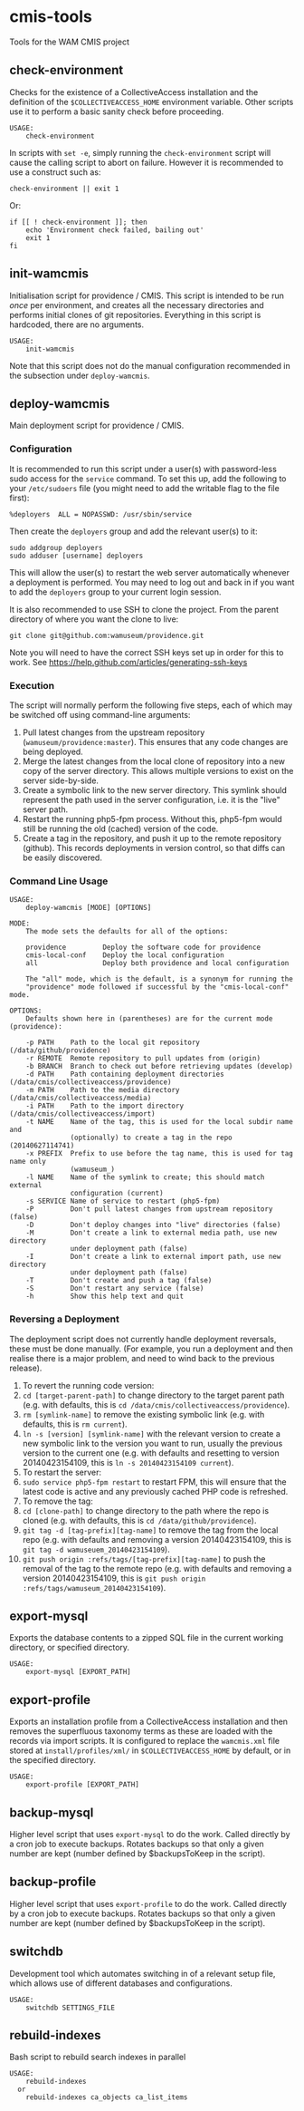 # cmis-tools

Tools for the WAM CMIS project

## check-environment

Checks for the existence of a CollectiveAccess installation and the definition of the `$COLLECTIVEACCESS_HOME` environment variable.
Other scripts use it to perform a basic sanity check before proceeding.

    USAGE:
        check-environment

In scripts with `set -e`, simply running the `check-environment` script will cause the calling script to abort on failure.
However it is recommended to use a construct such as:

    check-environment || exit 1

Or:

    if [[ ! check-environment ]]; then
        echo 'Environment check failed, bailing out'
        exit 1
    fi

## init-wamcmis

Initialisation script for providence / CMIS.
This script is intended to be run _once_ per environment, and creates all the necessary directories and performs initial clones of git repositories.
Everything in this script is hardcoded, there are no arguments.

    USAGE:
        init-wamcmis

Note that this script does not do the manual configuration recommended in the subsection under `deploy-wamcmis`.

## deploy-wamcmis

Main deployment script for providence / CMIS.

### Configuration

It is recommended to run this script under a user(s) with password-less sudo access for the `service` command.
To set this up, add the following to your `/etc/sudoers` file (you might need to add the writable flag to the file first):

    %deployers	ALL = NOPASSWD: /usr/sbin/service

Then create the `deployers` group and add the relevant user(s) to it:

    sudo addgroup deployers
    sudo adduser [username] deployers

This will allow the user(s) to restart the web server automatically whenever a deployment is performed.
You may need to log out and back in if you want to add the `deployers` group to your current login session.

It is also recommended to use SSH to clone the project.  From the parent directory of where you want the clone to live:

    git clone git@github.com:wamuseum/providence.git

Note you will need to have the correct SSH keys set up in order for this to work.  See https://help.github.com/articles/generating-ssh-keys

### Execution

The script will normally perform the following five steps, each of which may be switched off using command-line arguments:

1. Pull latest changes from the upstream repository (`wamuseum/providence:master`).
   This ensures that any code changes are being deployed.
2. Merge the latest changes from the local clone of repository into a new copy of the server directory.
   This allows multiple versions to exist on the server side-by-side.
3. Create a symbolic link to the new server directory.
   This symlink should represent the path used in the server configuration, i.e. it is the "live" server path.
4. Restart the running php5-fpm process.
   Without this, php5-fpm would still be running the old (cached) version of the code.
5. Create a tag in the repository, and push it up to the remote repository (github).
   This records deployments in version control, so that diffs can be easily discovered.

### Command Line Usage

    USAGE:
        deploy-wamcmis [MODE] [OPTIONS]

    MODE:
        The mode sets the defaults for all of the options:

        providence         Deploy the software code for providence
        cmis-local-conf    Deploy the local configuration
        all                Deploy both providence and local configuration

        The "all" mode, which is the default, is a synonym for running the
        "providence" mode followed if successful by the "cmis-local-conf" mode.

    OPTIONS:
        Defaults shown here in (parentheses) are for the current mode (providence):

        -p PATH    Path to the local git repository (/data/github/providence)
        -r REMOTE  Remote repository to pull updates from (origin)
        -b BRANCH  Branch to check out before retrieving updates (develop)
        -d PATH    Path containing deployment directories (/data/cmis/collectiveaccess/providence)
        -m PATH    Path to the media directory (/data/cmis/collectiveaccess/media)
        -i PATH    Path to the import directory (/data/cmis/collectiveaccess/import)
        -t NAME    Name of the tag, this is used for the local subdir name and
                   (optionally) to create a tag in the repo (20140627114741)
        -x PREFIX  Prefix to use before the tag name, this is used for tag name only
                   (wamuseum_)
        -l NAME    Name of the symlink to create; this should match external
                   configuration (current)
        -s SERVICE Name of service to restart (php5-fpm)
        -P         Don't pull latest changes from upstream repository (false)
        -D         Don't deploy changes into "live" directories (false)
        -M         Don't create a link to external media path, use new directory
                   under deployment path (false)
        -I         Don't create a link to external import path, use new directory
                   under deployment path (false)
        -T         Don't create and push a tag (false)
        -S         Don't restart any service (false)
        -h         Show this help text and quit

### Reversing a Deployment

The deployment script does not currently handle deployment reversals, these must be done manually.
(For example, you run a deployment and then realise there is a major problem, and need to wind back to the previous release).

1. To revert the running code version:
  1. `cd [target-parent-path]` to change directory to the target parent path (e.g. with defaults, this is `cd /data/cmis/collectiveaccess/providence`).
  2. `rm [symlink-name]` to remove the existing symbolic link (e.g. with defaults, this is `rm current`).
  3. `ln -s [version] [symlink-name]` with the relevant version to create a new symbolic link to the version you want to run, usually the previous version to the current one (e.g. with defaults and resetting to version 20140423154109, this is `ln -s 20140423154109 current`).
2. To restart the server:
  1. `sudo service php5-fpm restart` to restart FPM, this will ensure that the latest code is active and any previously cached PHP code is refreshed.
3. To remove the tag:
  1. `cd [clone-path]` to change directory to the path where the repo is cloned (e.g. with defaults, this is `cd /data/github/providence`).
  2. `git tag -d [tag-prefix][tag-name]` to remove the tag from the local repo (e.g. with defaults and removing a version 20140423154109, this is `git tag -d wamuseuem_20140423154109`).
  3. `git push origin :refs/tags/[tag-prefix][tag-name]` to push the removal of the tag to the remote repo (e.g. with defaults and removing a version 20140423154109, this is `git push origin :refs/tags/wamuseum_20140423154109`).

## export-mysql

Exports the database contents to a zipped SQL file in the current working directory, or specified directory.

    USAGE:
        export-mysql [EXPORT_PATH]

## export-profile

Exports an installation profile from a CollectiveAccess installation and then removes the superfluous taxonomy terms as these are loaded with the records via import scripts.
It is configured to replace the `wamcmis.xml` file stored at `install/profiles/xml/` in `$COLLECTIVEACCESS_HOME` by default, or in the specified directory.

    USAGE:
        export-profile [EXPORT_PATH]

## backup-mysql

Higher level script that uses `export-mysql` to do the work.
Called directly by a cron job to execute backups.
Rotates backups so that only a given number are kept (number defined by $backupsToKeep in the script).

## backup-profile

Higher level script that uses `export-profile` to do the work.
Called directly by a cron job to execute backups.
Rotates backups so that only a given number are kept (number defined by $backupsToKeep in the script).

## switchdb

Development tool which automates switching in of a relevant setup file, which allows use of different databases and configurations.

    USAGE:
        switchdb SETTINGS_FILE

## rebuild-indexes

Bash script to rebuild search indexes in parallel

    USAGE:
        rebuild-indexes
      or
        rebuild-indexes ca_objects ca_list_items
